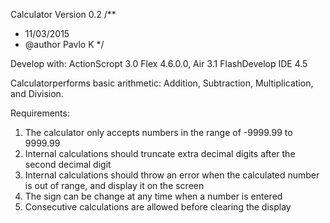 Calculator
Version 0.2
/**
 * 11/03/2015
 * @author Pavlo K
 */
	 
Develop with:
  ActionScropt 3.0
  Flex 4.6.0.0, Air 3.1
  FlashDevelop IDE 4.5  
  
Calculatorperforms basic arithmetic: Addition, Subtraction, Multiplication, and Division.

Requirements:
1. The calculator only accepts numbers in the range of -9999.99 to 9999.99
2. Internal calculations should truncate extra decimal digits after the second decimal digit
3. Internal calculations should throw an error when the calculated number is out of range, and display it on the screen
4. The sign can be change at any time when a number is entered
5. Consecutive calculations are allowed before clearing the display